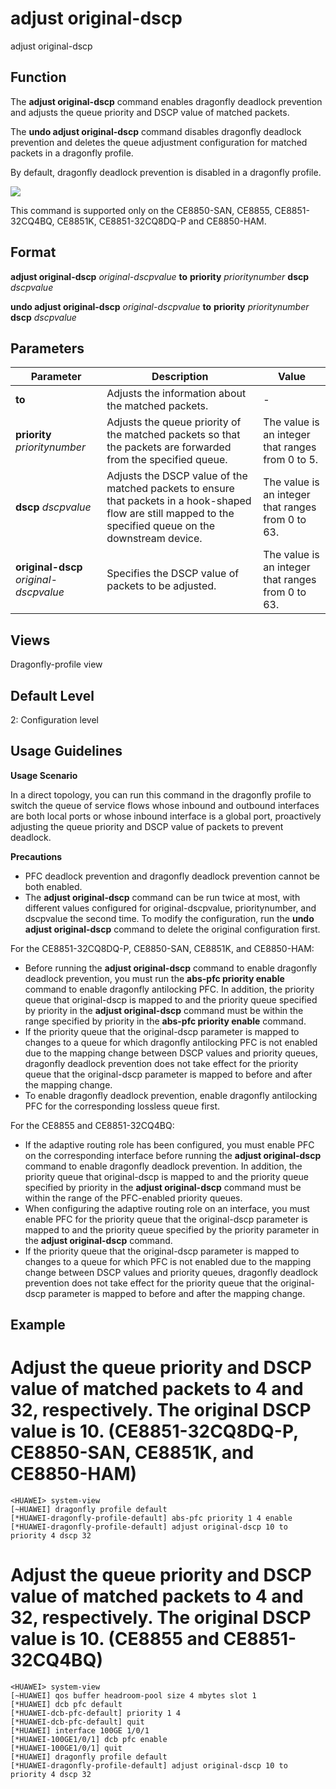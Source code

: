 adjust original-dscp
====================

adjust original-dscp

Function
--------



The **adjust original-dscp** command enables dragonfly deadlock prevention and adjusts the queue priority and DSCP value of matched packets.

The **undo adjust original-dscp** command disables dragonfly deadlock prevention and deletes the queue adjustment configuration for matched packets in a dragonfly profile.



By default, dragonfly deadlock prevention is disabled in a dragonfly profile.

![](../public_sys-resources/note_3.0-en-us.png) 

This command is supported only on the CE8850-SAN, CE8855, CE8851-32CQ4BQ, CE8851K, CE8851-32CQ8DQ-P and CE8850-HAM.



Format
------

**adjust original-dscp** *original-dscpvalue* **to** **priority** *prioritynumber* **dscp** *dscpvalue*

**undo adjust original-dscp** *original-dscpvalue* **to** **priority** *prioritynumber* **dscp** *dscpvalue*


Parameters
----------

| Parameter | Description | Value |
| --- | --- | --- |
| **to** | Adjusts the information about the matched packets. | - |
| **priority** *prioritynumber* | Adjusts the queue priority of the matched packets so that the packets are forwarded from the specified queue. | The value is an integer that ranges from 0 to 5. |
| **dscp** *dscpvalue* | Adjusts the DSCP value of the matched packets to ensure that packets in a hook-shaped flow are still mapped to the specified queue on the downstream device. | The value is an integer that ranges from 0 to 63. |
| **original-dscp** *original-dscpvalue* | Specifies the DSCP value of packets to be adjusted. | The value is an integer that ranges from 0 to 63. |



Views
-----

Dragonfly-profile view


Default Level
-------------

2: Configuration level


Usage Guidelines
----------------

**Usage Scenario**

In a direct topology, you can run this command in the dragonfly profile to switch the queue of service flows whose inbound and outbound interfaces are both local ports or whose inbound interface is a global port, proactively adjusting the queue priority and DSCP value of packets to prevent deadlock.

**Precautions**

* PFC deadlock prevention and dragonfly deadlock prevention cannot be both enabled.
* The **adjust original-dscp** command can be run twice at most, with different values configured for original-dscpvalue, prioritynumber, and dscpvalue the second time. To modify the configuration, run the **undo adjust original-dscp** command to delete the original configuration first.

For the CE8851-32CQ8DQ-P, CE8850-SAN, CE8851K, and CE8850-HAM:

* Before running the **adjust original-dscp** command to enable dragonfly deadlock prevention, you must run the **abs-pfc priority enable** command to enable dragonfly antilocking PFC. In addition, the priority queue that original-dscp is mapped to and the priority queue specified by priority in the **adjust original-dscp** command must be within the range specified by priority in the **abs-pfc priority enable** command.
* If the priority queue that the original-dscp parameter is mapped to changes to a queue for which dragonfly antilocking PFC is not enabled due to the mapping change between DSCP values and priority queues, dragonfly deadlock prevention does not take effect for the priority queue that the original-dscp parameter is mapped to before and after the mapping change.
* To enable dragonfly deadlock prevention, enable dragonfly antilocking PFC for the corresponding lossless queue first.

For the CE8855 and CE8851-32CQ4BQ:

* If the adaptive routing role has been configured, you must enable PFC on the corresponding interface before running the **adjust original-dscp** command to enable dragonfly deadlock prevention. In addition, the priority queue that original-dscp is mapped to and the priority queue specified by priority in the **adjust original-dscp** command must be within the range of the PFC-enabled priority queues.
* When configuring the adaptive routing role on an interface, you must enable PFC for the priority queue that the original-dscp parameter is mapped to and the priority queue specified by the priority parameter in the **adjust original-dscp** command.
* If the priority queue that the original-dscp parameter is mapped to changes to a queue for which PFC is not enabled due to the mapping change between DSCP values and priority queues, dragonfly deadlock prevention does not take effect for the priority queue that the original-dscp parameter is mapped to before and after the mapping change.

Example
-------

# Adjust the queue priority and DSCP value of matched packets to 4 and 32, respectively. The original DSCP value is 10. (CE8851-32CQ8DQ-P, CE8850-SAN, CE8851K, and CE8850-HAM)
```
<HUAWEI> system-view
[~HUAWEI] dragonfly profile default
[*HUAWEI-dragonfly-profile-default] abs-pfc priority 1 4 enable
[*HUAWEI-dragonfly-profile-default] adjust original-dscp 10 to priority 4 dscp 32

```

# Adjust the queue priority and DSCP value of matched packets to 4 and 32, respectively. The original DSCP value is 10. (CE8855 and CE8851-32CQ4BQ)
```
<HUAWEI> system-view
[~HUAWEI] qos buffer headroom-pool size 4 mbytes slot 1
[*HUAWEI] dcb pfc default
[*HUAWEI-dcb-pfc-default] priority 1 4
[*HUAWEI-dcb-pfc-default] quit
[*HUAWEI] interface 100GE 1/0/1
[*HUAWEI-100GE1/0/1] dcb pfc enable
[*HUAWEI-100GE1/0/1] quit
[*HUAWEI] dragonfly profile default
[*HUAWEI-dragonfly-profile-default] adjust original-dscp 10 to priority 4 dscp 32

```